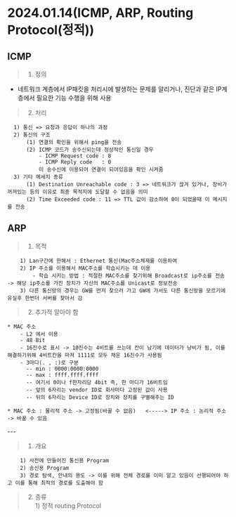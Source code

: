 # 2024.01.14(ICMP, ARP, Routing Protocol(정적))

ICMP
---
> 1. 정의<br>
  - 네트워크 계층에서 IP패킷을 처리시에 발생하는 문제를 알리거나, 진단과 같은 IP계층에서 필요한 기능 수행을 위해 사용

> 2. 처리<br>
```
  1) 통신 => 요청과 응답이 하나의 과정
  2) 통신의 구조
      (1) 연결의 확인을 위해서 ping을 전송
      (2) ICMP 코드가 송수신되는데 정상적인 통신일 경우
          - ICMP Request code : 8
          - ICMP Reply code   : 0
          이 송수신에 이용되어 연결이 되어있음을 확인 시켜줌
  3) 기타 메세지 종류
      (1) Destination Unreachable code : 3 => 네트워크가 끊겨 있거나, 장비가 꺼져있는 등의 이유로 최종 목적지에 도달할 수 없음을 의미
      (2) Time Exceeded code : 11 => TTL 값이 감소하여 0이 되었을때 이 메시지를 전송
```


ARP
---
> 1. 목적<br>
```
    1) Lan구간에 한해서 : Ethernet 통신(Mac주소체제를 이용하여
    2) IP 주소를 이용해서 MAC주소를 학습시키는 데 이용
        - 학습 시키는 방법 : 적절한 MAC주소를 찾기위해 Broadcast로 ip주소를 전송 -> 해당 ip주소를 가진 장치가 자신의 MAC주소를 Unicast로 정보전송
    3) 다른 통신망의 경우는 GW를 먼저 찾으러 가고 GW에 가서도 다른 통신망을 모르기에 유실후 한번더 서버를 찾아서 감
```

> 2. 추가적 알아야 함<br>
```
* MAC 주소
    - L2 에서 이용
    - 48 Bit
    - 16진수로 표시 -> 10진수는 4비트를 쓰는데 칸이 남기에 데이터가 낭비가 됨, 이를 해결하기위해 4비트칸을 마져 1111로 모두 채운 16진수가 사용됨
    - 3마디(. , :)로 구분
      -- min : 0000:0000:0000
      -- max : ffff.ffff.ffff
      -- 여기서 0이나 f한자리당 4bit 즉, 한 마디가 16비트임
      -- 앞의 6자리는 vendor ID로 회사마다 고정된 값이 사용
      -- 뒤의 6자리는 Device ID로 장치와 장치를 구별해주는 ID

* MAC 주소 : 물리적 주소 -> 고정됨(바꿀 수 없음)   <-----> IP 주소 : 논리적 주소 -> 바꿀 수 있음
```


<Routing protocol>
---

> 1. 개요<br>
```
    1) 사전에 만들어진 통신용 Program
    2) 송신용 Program
    3) 경로 탐색, 안내의 용도 -> 이를 위해 전체 경로를 이미 알고 있음이 선행되어야 하고 이를 통해 최적의 경로를 도출해야 함
```

> 2. 종류<br>
    1) 정적 routing Protocol

